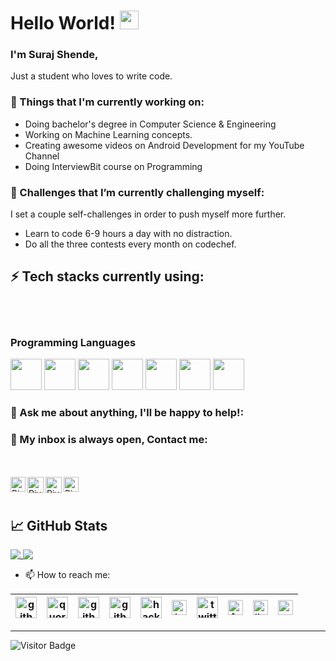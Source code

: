 # Hello World! <img src="https://raw.githubusercontent.com/MartinHeinz/MartinHeinz/master/wave.gif" width="30px">

### I'm Suraj Shende, 

Just a student who loves to write code.


### 💼  Things that I'm currently working on: 
* Doing bachelor's degree in Computer Science & Engineering
* Working on Machine Learning concepts.
* Creating awesome videos on Android Development for my YouTube Channel
* Doing InterviewBit course on Programming

### 🌱 Challenges that I’m currently challenging myself:
I set a couple self-challenges in order to push myself more further. 

* Learn to code 6-9 hours a day with no distraction.
* Do all the three contests every month on codechef.


<!--
**surajshende247/surajshende247** is a ✨ _special_ ✨ repository because its `README.md` (this file) appears on your GitHub profile.

Here are some ideas to get you started:

- 🔭 I’m currently working on ...
- 🌱 I’m currently learning ...
- 👯 I’m looking to collaborate on ...
- 🤔 I’m looking for help with ...
- 💬 Ask me about ...
- 📫 How to reach me: ...
- 😄 Pronouns: ...
- ⚡ Fun fact: ...
-->


## ⚡ Tech stacks currently using:

<br>
<br>

### Programming Languages

<code><img height="50" src="https://www.vectorlogo.zone/logos/android/android-ar21.svg"></code>
<code><img height="50" src="https://www.vectorlogo.zone/logos/java/java-ar21.svg"></code>
<code><img height="50" src="https://www.vectorlogo.zone/logos/python/python-ar21.svg"></code>
<code><img height="50" src="https://www.vectorlogo.zone/logos/jupyter/jupyter-ar21.svg"></code>
<code><img height="50" src="https://www.vectorlogo.zone/logos/git-scm/git-scm-ar21.svg"></code>
<code><img height="50" src="https://www.vectorlogo.zone/logos/mysql/mysql-ar21.svg"></code>
<code><img height="50" src="https://www.vectorlogo.zone/logos/sqlite/sqlite-ar21.svg"></code>
<br>


### 💬 Ask me about anything, I'll be happy to help!: 

### 💬 My inbox is always open, Contact me:

<br>
<br> 
  <a href="https://in.linkedin.com/in/piyushp7pravin">
   <img align="left" alt="Piyush Pravin | Linkedin" width="24px" src="https://github.com/piyushP7pravin/piyushP7pravin/blob/master/Linkedin.svg" />
  </a>
  <a href="mailto:piyushpravin1998@gmail.com">
    <img align="left" alt="Piyush Pravin | Gmail" width="26px" src="https://github.com/piyushP7pravin/piyushP7pravin/blob/master/Gmail.svg" />
  </a>
  <a href="https://twitter.com/PiyushP7pravin">
    <img align="left" alt="Piyush Pravin | Twitter" width="26px" src="https://github.com/piyushP7pravin/piyushP7pravin/blob/master/Twitter.svg" />
  </a>
  <a href="https://www.instagram.com/piyushp7pravin/">
    <img align="left" alt="Piyush Pravin | Instagram" width="24px" src="https://github.com/piyushP7pravin/piyushP7pravin/blob/master/Instagram.svg" />
  </a>
<br>
<br>




## &#x1f4c8; GitHub Stats

<a href="https://github.com/surajshende247/surajshende247">
  <img align="top" src="https://github-readme-stats.vercel.app/api/top-langs/?username=surajshende247&layout=compact&count_private=true"/>
</a>

<a href="https://github.com/surajshende247/surajshende247">
  <img align="top" src="https://github-readme-stats.vercel.app/api?username=surajshende247&count_private=true&show_icons=true alt="Suraj's GitHub Stats" />
</a>

<!--a href="https://github.com/MartinHeinz/python-project-blueprint">
  <img align="center" src="https://github-readme-stats.vercel.app/api/pin/?username=MartinHeinz&repo=python-project-blueprint&title_color=ffffff&text_color=c9cacc&icon_color=2bbc8a&bg_color=1d1f21" />
</a>


<!--a href="https://github.com/MartinHeinz/go-project-blueprint">
  <img align="center" src="https://github-readme-stats.vercel.app/api/pin/?username=MartinHeinz&repo=go-project-blueprint&title_color=ffffff&text_color=c9cacc&icon_color=2bbc8a&bg_color=1d1f21" />
</a-->    


- 📫 How to reach me:

| [<img src="https://i.pinimg.com/originals/c5/d9/fc/c5d9fc1e18bcf039f464c2ab6cfb3eb6.jpg" alt="github logo" width="34">](https://github.com/surajshende247) | [<img src="https://image.flaticon.com/icons/svg/2111/2111585.svg" alt="quora logo" width="34">](https://www.quora.com/profile/Suraj-Shende-14) | [<img src="https://img.icons8.com/fluent/48/000000/github.png" alt="github logo" width="34">](https://github.com/surajshende247)| [<img src="https://img.icons8.com/color/48/000000/youtube-play.png" alt="github logo" width="34">](https://www.youtube.com/c/theKoder) | [<img src="https://img.icons8.com/windows/32/000000/hackerrank.png" alt="hackerrank logo" width="34">](https://www.hackerrank.com/suraj247) | [<img src="https://img.icons8.com/fluent/48/000000/instagram-new.png" alt="instagram logo" width="24">](https://www.instagram.com/suraj_247/)| [<img src="https://img.icons8.com/fluent/48/000000/twitter.png" alt="twitter logo" width="34">](https://twitter.com/surajshende247) | [<img src="https://img.icons8.com/fluent/48/000000/facebook-new.png" alt="facebook logo" width="24">](https://www.facebook.com/surajshende247)| [<img src="https://img.icons8.com/color/48/000000/linkedin.png" alt="linkedin logo" width="24">](https://www.linkedin.com/in/surajshende247/) | [<img src="https://img.icons8.com/fluent/48/000000/gmail.png" alt="gmail logo" width="24">](mailto:surajshende247@gmail.com)
|---|---|---|---|---|---|---|---|---|---|

---------


![Visitor Badge](https://visitor-badge.laobi.icu/badge?page_id=surajshende247.surajshende247)
